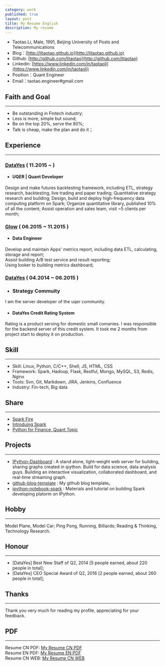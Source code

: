 ```yaml
---
category: work
published: true
layout: post
title: My Resume English
description: My resume
---
```


>
- Taotao.Li, Male, 1991, Beijing University of Posts and Telecommunications
- Blog：[http://litaotao.github.io](http://litaotao.github.io)
- Github: [http://github.com/litaotao](http://github.com/litaotao)
- Linkedin: [https://www.linkedin.com/in/taotaoli](https://www.linkedin.com/in/taotaoli)
- Position：Quant Engineer
- Email：taotao.engineer#gmail.com


Faith and Goal
---  
---

- Be outstanding in Fintech industry;
- Less is more, simple but sound;
- Be on the top 20%, serve the 80%;
- Talk is cheap, make the plan and do it；


Experience
---  
---

### [DataYes](http://www.datayes.com/#/home) ( 11.2015 ~ )

- #### UQER | Quant Developer
>
Design and make futures backtesting framework, including ETL, strategy research, backtesting, live trading and paper trading;
Quantitative strategy research and building;
Design, build and deploy high-frequency data computing platform on Spark;
Organize quantitative library, published 10% of all the content;
Assist operation and sales team, visit ~5 clients per month;


### [Glow](http://www.glowing.com/) ( 06.2015 ~ 11.2015 )

- #### Data Engineer
>
Develop and maintain Apps' metrics report, including data ETL, calculating, storage and report;   
Assist building A/B test service and result reporting;   
Using looker to building metrics dashboard;


### [DataYes](http://www.datayes.com/#/home) ( 04.2014 ~ 06.2015 )

- ### Strategy Commuity
>
I am the server developer of the uqer community.    


- #### DataYes Credit Rating System
>
Rating is a product serving for domestic small comanies. I was responsible for the backend server of this credit system. It took me 2 months from project start to deploy it on production.

Skill
---  
---

- Skill: Linux, Python, C/C++, Shell, JS, HTML, CSS
- Framework: Spark, Hadoop, Flask, Restful, Mongo, MySQL, S3, Redis, Nginx
- Tools: Svn, Git, Markdown, JIRA, Jenkins, Confluence
- Industry: Fin-tech, Big data

Share
---  
---
- [Spark Fire](../files/spark-fire.ppt)
- [Introduing Spark](http://litaotao.github.io/files/introduing_spark.pdf)
- [Python for Finance, Quant Topic](http://litaotao.github.io/files/python-quant-uqer.pdf)


Projects
---  
---
- [IPython-Dashboard](https://github.com/litaotao/IPython-Dashboard) : A stand alone, light-weight web server for building, sharing graphs created in ipython. Build for data science, data analysis guys. Building an interactive visualization, collaborated dashboard, and real-time streaming graph.
- [github-blog-template](https://github.com/litaotao/github-blog-template) : My github blog template。
- [ipython-notebook-spark](https://github.com/litaotao/ipython-notebook-spark) : Materials and tutorial on building Spark developing platorm on IPython.


Hobby
---  
---
Model Plane, Model Car; Ping Pong, Running, Billiards; Reading & Thinking, Technology Research.


Honour
---  
---  
- [DataYes] Best New Staff of Q2, 2014 [5 people earned, about 220 people in total];
- [DataYes] CEO Special Award of Q2, 2016 [2 people earned, about 260 people in total];


Thanks
---  
---

Thank you very much for reading my profile, appreciating for your feedback.


PDF
---  
---

Resume CN PDF: [My Resume CN PDF](../files/litaotao-quant-cn.pdf)    
Resume EN PDF: [My Resume EN PDF](../files/litaotao-quant-en.pdf)     
Resume CN WEB: [My Resume CN WEB](../resume)
